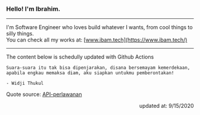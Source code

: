 <h3>Hello! I'm Ibrahim.</h3>

---

I'm Software Engineer who loves build whatever I wants, from cool things to silly things. <br>
You can check all my works at: [www.ibam.tech](https://www.ibam.tech/)

---

The content below is schedully updated with Github Actions

    Suara-suara itu tak bisa dipenjarakan, disana bersemayam kemerdekaan, apabila engkau memaksa diam, aku siapkan untukmu pemberontakan!

    - Widji Thukul

Quote source: [API-perlawanan](https://github.com/ibamibrhm/api-perlawanan)

<div dir="rtl">
updated at: 9/15/2020
</div>